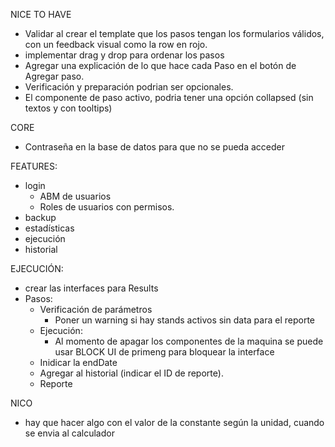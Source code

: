 NICE TO HAVE
- Validar al crear el template que los pasos tengan los formularios válidos, con un feedback visual como la row en rojo.
- implementar drag y drop para ordenar los pasos
- Agregar una explicación de lo que hace cada Paso en el botón de Agregar paso.
- Verificación y preparación podrian ser opcionales.
- El componente de paso activo, podria tener una opción collapsed (sin textos y con tooltips)

CORE
- Contraseña en la base de datos para que no se pueda acceder

FEATURES:
- login
  - ABM de usuarios
  - Roles de usuarios con permisos.
- backup
- estadísticas
- ejecución
- historial

EJECUCIÓN:
- crear las interfaces para Results
- Pasos:
  - Verificación de parámetros
    - Poner un warning si hay stands activos sin data para el reporte
  - Ejecución:
    - Al momento de apagar los componentes de la maquina se puede usar BLOCK UI de primeng para bloquear la interface
  - Inidicar la endDate
  - Agregar al historial (indicar el ID de reporte).
  - Reporte

NICO
- hay que hacer algo con el valor de la constante según la unidad, cuando se envia al calculador